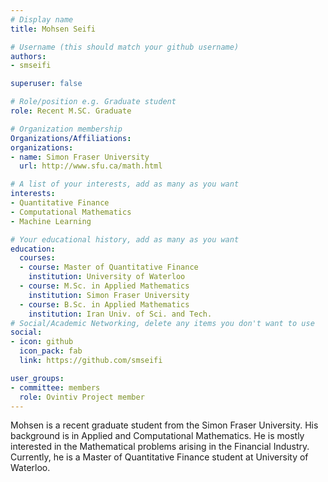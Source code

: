 ```yaml
---
# Display name
title: Mohsen Seifi

# Username (this should match your github username)
authors:
- smseifi

superuser: false

# Role/position e.g. Graduate student
role: Recent M.SC. Graduate

# Organization membership
Organizations/Affiliations:
organizations:
- name: Simon Fraser University
  url: http://www.sfu.ca/math.html

# A list of your interests, add as many as you want
interests:
- Quantitative Finance
- Computational Mathematics
- Machine Learning

# Your educational history, add as many as you want
education:
  courses:
  - course: Master of Quantitative Finance
    institution: University of Waterloo
  - course: M.Sc. in Applied Mathematics
    institution: Simon Fraser University
  - course: B.Sc. in Applied Mathematics
    institution: Iran Univ. of Sci. and Tech.
# Social/Academic Networking, delete any items you don't want to use
social:
- icon: github
  icon_pack: fab
  link: https://github.com/smseifi

user_groups:
- committee: members
  role: Ovintiv Project member
---
```

Mohsen is a recent graduate student from the Simon Fraser University. His background is in Applied and Computational Mathematics. He is mostly interested in the 
Mathematical problems arising in the Financial Industry. Currently, he is a Master of Quantitative Finance student at 
University of Waterloo.
